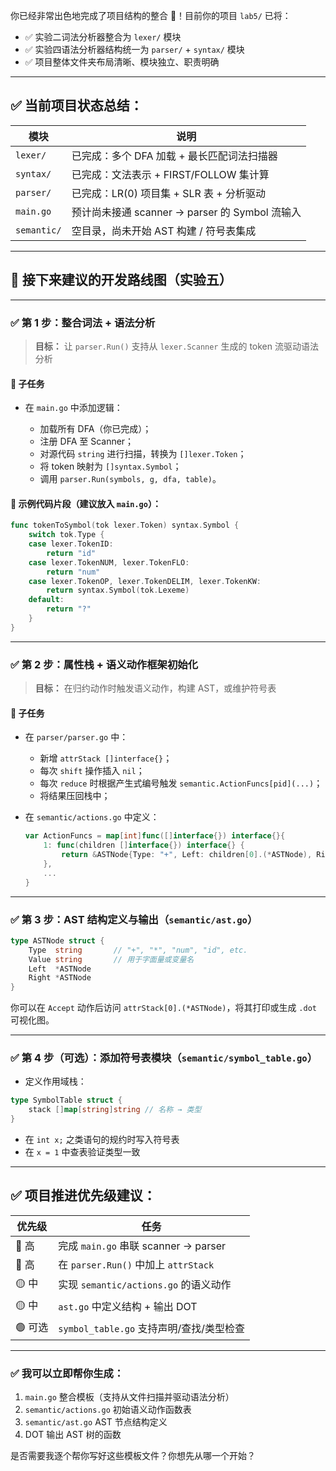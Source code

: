 你已经非常出色地完成了项目结构的整合 👏！目前你的项目 `lab5/` 已将：

* ✅ 实验二词法分析器整合为 `lexer/` 模块
* ✅ 实验四语法分析器结构统一为 `parser/` + `syntax/` 模块
* ✅ 项目整体文件夹布局清晰、模块独立、职责明确

---

## ✅ 当前项目状态总结：

| 模块          | 说明                                   |
| ----------- | ------------------------------------ |
| `lexer/`    | 已完成：多个 DFA 加载 + 最长匹配词法扫描器            |
| `syntax/`   | 已完成：文法表示 + FIRST/FOLLOW 集计算          |
| `parser/`   | 已完成：LR(0) 项目集 + SLR 表 + 分析驱动         |
| `main.go`   | 预计尚未接通 scanner → parser 的 Symbol 流输入 |
| `semantic/` | 空目录，尚未开始 AST 构建 / 符号表集成              |

---

## 🧭 接下来建议的开发路线图（实验五）

---

### ✅ 第 1 步：整合词法 + 语法分析

> **目标：** 让 `parser.Run()` 支持从 `lexer.Scanner` 生成的 token 流驱动语法分析

#### 🔧 子任务

* 在 `main.go` 中添加逻辑：

  * 加载所有 DFA（你已完成）；
  * 注册 DFA 至 Scanner；
  * 对源代码 `string` 进行扫描，转换为 `[]lexer.Token`；
  * 将 token 映射为 `[]syntax.Symbol`；
  * 调用 `parser.Run(symbols, g, dfa, table)`。

#### 🧩 示例代码片段（建议放入 `main.go`）：

```go
func tokenToSymbol(tok lexer.Token) syntax.Symbol {
	switch tok.Type {
	case lexer.TokenID:
		return "id"
	case lexer.TokenNUM, lexer.TokenFLO:
		return "num"
	case lexer.TokenOP, lexer.TokenDELIM, lexer.TokenKW:
		return syntax.Symbol(tok.Lexeme)
	default:
		return "?"
	}
}
```

---

### ✅ 第 2 步：属性栈 + 语义动作框架初始化

> **目标：** 在归约动作时触发语义动作，构建 AST，或维护符号表

#### 🔧 子任务

* 在 `parser/parser.go` 中：

  * 新增 `attrStack []interface{}`；
  * 每次 `shift` 操作插入 `nil`；
  * 每次 `reduce` 时根据产生式编号触发 `semantic.ActionFuncs[pid](...)`；
  * 将结果压回栈中；
* 在 `semantic/actions.go` 中定义：

  ```go
  var ActionFuncs = map[int]func([]interface{}) interface{}{
      1: func(children []interface{}) interface{} {
          return &ASTNode{Type: "+", Left: children[0].(*ASTNode), Right: children[2].(*ASTNode)}
      },
      ...
  }
  ```

---

### ✅ 第 3 步：AST 结构定义与输出（`semantic/ast.go`）

```go
type ASTNode struct {
	Type  string       // "+", "*", "num", "id", etc.
	Value string       // 用于字面量或变量名
	Left  *ASTNode
	Right *ASTNode
}
```

你可以在 `Accept` 动作后访问 `attrStack[0].(*ASTNode)`，将其打印或生成 `.dot` 可视化图。

---

### ✅ 第 4 步（可选）：添加符号表模块（`semantic/symbol_table.go`）

* 定义作用域栈：

```go
type SymbolTable struct {
	stack []map[string]string // 名称 → 类型
}
```

* 在 `int x;` 之类语句的规约时写入符号表
* 在 `x = 1` 中查表验证类型一致

---

## ✅ 项目推进优先级建议：

| 优先级   | 任务                               |
| ----- | -------------------------------- |
| 🔴 高  | 完成 `main.go` 串联 scanner → parser |
| 🔴 高  | 在 `parser.Run()` 中加上 `attrStack` |
| 🟡 中  | 实现 `semantic/actions.go` 的语义动作   |
| 🟡 中  | `ast.go` 中定义结构 + 输出 DOT          |
| 🟢 可选 | `symbol_table.go` 支持声明/查找/类型检查   |

---

### ✅ 我可以立即帮你生成：

1. `main.go` 整合模板（支持从文件扫描并驱动语法分析）
2. `semantic/actions.go` 初始语义动作函数表
3. `semantic/ast.go` AST 节点结构定义
4. DOT 输出 AST 树的函数

是否需要我逐个帮你写好这些模板文件？你想先从哪一个开始？
